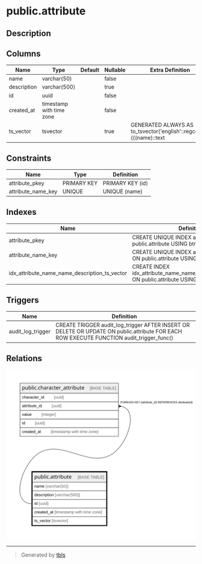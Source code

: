 # public.attribute

## Description

## Columns

| Name | Type | Default | Nullable | Extra Definition | Children | Parents | Comment |
| ---- | ---- | ------- | -------- | ---------------- | -------- | ------- | ------- |
| name | varchar(50) |  | false |  |  |  |  |
| description | varchar(500) |  | true |  |  |  |  |
| id | uuid |  | false |  | [public.character_attribute](public.character_attribute.md) |  |  |
| created_at | timestamp with time zone |  | false |  |  |  |  |
| ts_vector | tsvector |  | true | GENERATED ALWAYS AS to_tsvector('english'::regconfig, (((name)::text || ' '::text) || (description)::text)) STORED |  |  |  |

## Constraints

| Name | Type | Definition |
| ---- | ---- | ---------- |
| attribute_pkey | PRIMARY KEY | PRIMARY KEY (id) |
| attribute_name_key | UNIQUE | UNIQUE (name) |

## Indexes

| Name | Definition |
| ---- | ---------- |
| attribute_pkey | CREATE UNIQUE INDEX attribute_pkey ON public.attribute USING btree (id) |
| attribute_name_key | CREATE UNIQUE INDEX attribute_name_key ON public.attribute USING btree (name) |
| idx_attribute_name_name_description_ts_vector | CREATE INDEX idx_attribute_name_name_description_ts_vector ON public.attribute USING gin (ts_vector) |

## Triggers

| Name | Definition |
| ---- | ---------- |
| audit_log_trigger | CREATE TRIGGER audit_log_trigger AFTER INSERT OR DELETE OR UPDATE ON public.attribute FOR EACH ROW EXECUTE FUNCTION audit_trigger_func() |

## Relations

![er](public.attribute.svg)

---

> Generated by [tbls](https://github.com/k1LoW/tbls)
